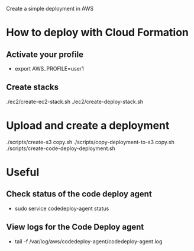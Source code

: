 Create a simple deployment in AWS

# How to deploy with Cloud Formation

## Activate your profile
- export AWS_PROFILE=user1

## Create stacks
./ec2/create-ec2-stack.sh
./ec2/create-deploy-stack.sh 

# Upload and create a deployment
./scripts/create-s3 copy.sh
./scripts/copy-deployment-to-s3 copy.sh
./scripts/create-code-deploy-deployment.sh

# Useful

## Check status of the code deploy agent
- sudo service codedeploy-agent status

## View logs for the Code Deploy agent
- tail -f /var/log/aws/codedeploy-agent/codedeploy-agent.log
